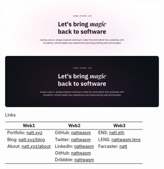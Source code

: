 ![Banner](./src/banner_light.svg#gh-light-mode-only)
![Banner](./src/banner_dark.svg#gh-dark-mode-only)

Links

| Web1                                           | Web2                                                       | Web3                                                  |
| ---------------------------------------------- | ---------------------------------------------------------- | ----------------------------------------------------- |
| Portfolio: [natt.xyz](http://natt.xyz)         | GitHub: [nattwasm](https://github.com/nattwasm)            | ENS: [natt.eth](https://natt.eth.co)                  |
| Blog: [natt.xyz/blog](http://natt.xyz/blog)    | Twitter: [nattwasm](https://twitter.com/nattwasm)          | LENS: [nattwasm.lens](https://lenster.xyz/u/nattwasm) |
| About: [natt.xyz/about](http://natt.xyz/about) | LinkedIn: [nattwasm](https://www.linkedin.com/in/nattwasm) | Farcaster: [natt](https://fcast.me/natt)              |
|                                                | GitHub: [nattwasm](https://github.com/nattwasm)            |                                                       |
|                                                | Dribbble: [nattwasm](https://dribbble.com/nattwasm)        |                                                       |
